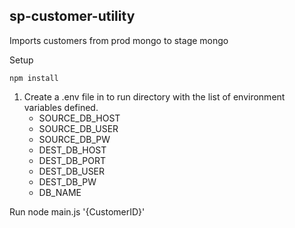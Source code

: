 ## sp-customer-utility
Imports customers from prod mongo to stage mongo

Setup
    
    npm install
    
1. Create a .env file in to run directory with the list of environment variables defined.
    - SOURCE_DB_HOST
    - SOURCE_DB_USER
    - SOURCE_DB_PW
    - DEST_DB_HOST
    - DEST_DB_PORT
    - DEST_DB_USER
    - DEST_DB_PW
    - DB_NAME
    
Run
    node main.js '{CustomerID}'
